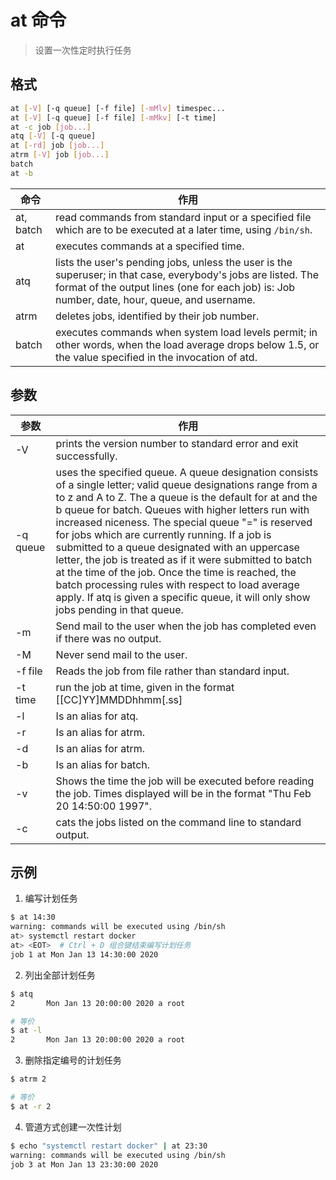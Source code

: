 # at 命令

> 设置一次性定时执行任务

## 格式

```bash
at [-V] [-q queue] [-f file] [-mMlv] timespec...
at [-V] [-q queue] [-f file] [-mMkv] [-t time]
at -c job [job...]
atq [-V] [-q queue]
at [-rd] job [job...]
atrm [-V] job [job...]
batch
at -b
```

| 命令 | 作用 |
| --------- | --------- |
| at, batch | read commands from standard input or a specified file which are to be executed at a later time, using `/bin/sh`. |
| at | executes commands at a specified time. |
| atq | lists the user's pending jobs, unless the user is the superuser; in that case, everybody's jobs  are listed.  The format of the output lines (one for each job) is: Job number, date, hour, queue, and username. |
| atrm | deletes jobs, identified by their job number. |
| batch | executes commands when system load levels permit; in other words, when  the  load  average drops below 1.5, or the value specified in the invocation of atd. |

## 参数

| 参数 | 作用 |
| --------- | --------- |
| -V | prints the version number to standard error and exit successfully. |
| -q queue | uses  the  specified  queue.  A queue designation consists of a single letter; valid queue designations range from a to z and A to Z.  The a queue is the default for at  and  the  b queue  for  batch. Queues  with higher letters run with increased niceness.  The special queue "=" is reserved for jobs which are currently running. If a job is submitted to a queue designated with an uppercase letter, the job is treated as if  it were  submitted  to  batch at the time of the job.  Once the time is reached, the batch processing rules with respect to load average apply.  If atq is given a specific queue,  it  will  only  show jobs pending in that queue. |
| -m | Send mail to the user when the job has completed even if there was no output. |
| -M | Never send mail to the user. |
| -f file | Reads the job from file rather than standard input. |
| -t time | run the job at time, given in the format [[CC]YY]MMDDhhmm[.ss] |
| -l | Is an alias for atq. |
| -r | Is an alias for atrm. |
| -d | Is an alias for atrm. |
| -b | Is an alias for batch. |
| -v | Shows the time the job will be executed before reading the job. Times displayed will be in the format "Thu Feb 20 14:50:00 1997". |
| -c | cats the jobs listed on the command line to standard output. |

## 示例

1. 编写计划任务

```bash
$ at 14:30
warning: commands will be executed using /bin/sh
at> systemctl restart docker
at> <EOT>  # Ctrl + D 组合键结束编写计划任务
job 1 at Mon Jan 13 14:30:00 2020
```

2. 列出全部计划任务

```bash
$ atq
2       Mon Jan 13 20:00:00 2020 a root

# 等价
$ at -l
2       Mon Jan 13 20:00:00 2020 a root
```

3. 删除指定编号的计划任务

```bash
$ atrm 2

# 等价
$ at -r 2
```

4. 管道方式创建一次性计划

```bash
$ echo "systemctl restart docker" | at 23:30
warning: commands will be executed using /bin/sh
job 3 at Mon Jan 13 23:30:00 2020
```
